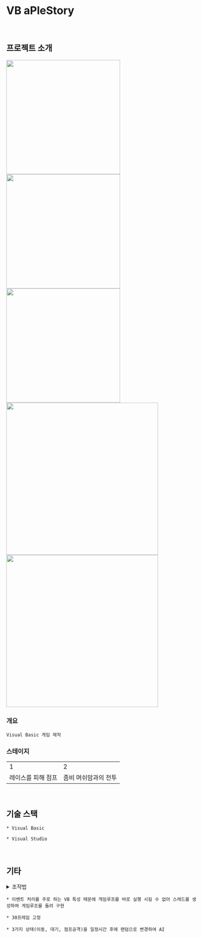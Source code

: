 # VB aPleStory
<br>

## 프로젝트 소개
<div>
<img width="300" src="https://user-images.githubusercontent.com/71202869/201474952-8d4aa731-1685-4b59-8b86-add7c3f6b49a.png"/>
<img width="300" src="https://user-images.githubusercontent.com/71202869/201474400-2a27608f-1de9-408d-92e4-4c3937e746df.png"/>
<img width="300" src="https://user-images.githubusercontent.com/71202869/201475433-49cdca2e-1be8-425b-908d-d8bc3a9c5848.PNG"/>
</div>
<div>
<img width="400" src="https://user-images.githubusercontent.com/71202869/201475090-aac9877d-bc96-46a6-855c-1862a13ec720.png"/>
<img width="400" src="https://user-images.githubusercontent.com/71202869/201475169-0e38d9bf-1dd0-4116-b273-4806734d155c.png"/>
</div>

### 개요
```
Visual Basic 게임 제작
```

<h3>스테이지</h3>
<table>
<tr>
<td>1</td>
<td>2</td>
</tr>
<tr>
<td>레이스를 피해 점프</td>
<td>좀비 머쉬맘과의 전투</td>
</tr>
</table>
<br>

## 기술 스택
```
* Visual Basic

* Visual Studio
```

<br>

## 기타
<details>
  <summary>조작법</summary>
  <table>
    <tr>
      <td><b>방향키</b></td>
      <td><b>alt</b></td>
      <td><b>ctrl</b></td>
    </tr>
    <tr>
      <td>이동</td>
      <td>점프</td>
      <td>공격</td>
    </tr>
  </table>
</details>


```
* 이벤트 처리를 주로 하는 VB 특성 때문에 게임루프를 바로 실행 시킬 수 없어 스레드를 생성하여 게임루프를 돌려 구현

* 30프레임 고정

* 3가지 상태(이동, 대기, 점프공격)을 일정시간 후에 랜덤으로 변경하여 AI 
```
